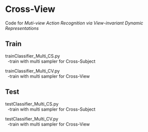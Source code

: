 # Cross-View
Code for *Muti-view Action Recognition via View-invariant Dynamic Representations*

## Train
trainClassifier_Multi_CS.py \
&nbsp; -train with multi sampler for Cross-Subject


trainClassifier_Multi_CV.py \
&nbsp; -train with multi sampler for Cross-View

## Test 
testClassifier_Multi_CS.py \
&nbsp; -train with multi sampler for Cross-Subject


testClassifier_Multi_CV.py \
&nbsp; -train with multi sampler for Cross-View
